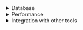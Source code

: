 <details>
<summary>Database</summary>

1. [Creating a test database](https://www.ibm.com/docs/en/rational-clearquest/8.0.1?topic=schemas-creating-test-database)

</details>

<details>
<summary>Performance</summary>

1. [[풀버전] 박정국 CTO가 알려주는 ‘서버 성능 측정 방법’ (포브스 선정, 신입 개발자, API, 백엔드)](https://youtu.be/HSNyJnobBws)
1. [Getting started with API Load Testing (Stress, Spike, Load, Soak)](https://youtu.be/r-Jte8Y8zag)

</details>

<details>
<summary>Integration with other tools</summary>

1. [How to build and Test Golang using GitHub Actions | Setup Github Actions for Golang | GitHub Actions](https://youtu.be/7fbotX1BYZE)
1. [github - dockertest for go](https://github.com/ory/dockertest)

</details>
